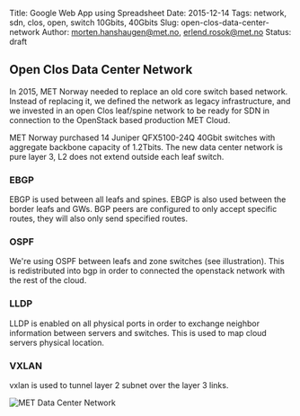 Title: Google Web App using Spreadsheet
Date: 2015-12-14
Tags: network, sdn, clos, open, switch 10Gbits, 40Gbits
Slug: open-clos-data-center-network
Author: morten.hanshaugen@met.no, erlend.rosok@met.no
Status: draft

## Open Clos Data Center Network 

In 2015, MET Norway needed to replace an old core switch based network. Instead of replacing it, we defined the network as legacy infrastructure, and we invested in an open Clos leaf/spine network to be ready for SDN in connection to the OpenStack based production MET Cloud.

MET Norway purchased 14 Juniper QFX5100-24Q 40Gbit switches with aggregate backbone capacity of 1.2Tbits. The new data center network is pure layer 3, L2 does not extend outside each leaf switch.

### EBGP
EBGP is used between all leafs and spines. EBGP is also used between the border leafs and GWs. BGP peers are configured to only accept specific routes, they will also only send specified routes.

### OSPF
We're using OSPF between leafs and zone switches (see illustration). This is redistributed into bgp in order to connected the openstack network with the rest of the cloud.

### LLDP
LLDP is enabled on all physical ports in order to exchange neighbor information between servers and switches. This is used to map cloud servers physical location.

### VXLAN
vxlan is used to tunnel layer 2 subnet over the layer 3 links.

![MET Data Center Network]({filename}/images/Data-Center-Network.png)

